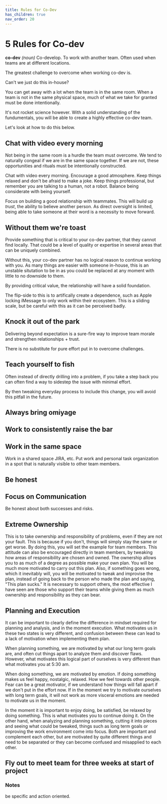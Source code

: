 ```yaml
---
title: Rules for Co-Dev
has_children: true
nav_order: 20
---
```


# 5 Rules for Co-dev

**co-dev**
*(noun)*
Co-develop. To work with another team. Often used when teams are at different locations.

The greatest challenge to overcome when working co-dev is.

Can't we just do this in-house?

You can get away with a lot when the team is in the same room. When a team is not in the same physical space, much of what we take for granted must be done intentionally.

It's not rocket science however. With a solid understanding of the fundumentals, you will be able to create a highly effective co-dev team.

Let's look at how to do this below.

## Chat with video every morning

Not being in the same room is a hurdle the team must overcome. We tend to naturally congeal if we are in the same space together. If we are not, these opportunities and rituals must be intentionally constructed.

Chat with video every morning. Encourage a good atmosphere. Keep things relaxed and don't be afraid to make a joke. Keep things professional, but remember you are talking to a human, not a robot. Balance being considerate with being yourself.

Focus on building a good relationship with teammates. This will build up *trust*, the ability to believe another person. As direct oversight is limited, being able to take someone at their word is a necessity to move forward.

## Without them we're toast

Provide something that is critical to your co-dev partner, that they cannot find locally. That could be a level of quality or expertise in several areas that can be uniquely combined.

Without this, your co-dev partner has no logical reason to continue working with you. As many things are easier with someone in-house, this is an unstable situtation to be in as you could be replaced at any moment with little to no downside to them.

By providing critical value, the relationship will have a solid foundation.

The flip-side to this is to artifically create a dependence, such as Apple locking iMessage to only work within their ecosystem. This is a sliding scale, but be careful with this as it can be perceived badly.

## Knock it out of the park

Delivering beyond expectation is a sure-fire way to improve team morale and strengthen relationships + trust.

There is no substitute for pure effort put in to overcome challenges.

## Teach yourself to fish

Often instead of directly drilling into a problem, if you take a step back you can often find a way to sidestep the issue with minimal effort.

By then tweaking everyday process to include this change, you will avoid this pitfall in the future.

## Always bring omiyage

## Work to consistently raise the bar

## Work in the same space
Work in a shared space
JIRA, etc. Put work and personal task organization in a spot that is naturally visible to other team members.

## Be honest

## Focus on Communication

Be honest about both successes and risks. 

## Extreme Ownership

This is to take ownership and responsibility of problems, even if they are not your fault. This is because if you don't, things will simply stay the same or get worse. By doing this, you will set the example for team members. This attitude can also be encouraged directly in team members, by tweaking how areas of responsibility are chosen and owned.
The ownership allows you to as much of a degree as possible make your own plan. You will be much more motivated to carry out this plan. Also, if something goes wrong, which it inevitably will, you will be motivated to tweak and improvise the plan, instead of going back to the person who made the plan and saying, "This plan sucks."
It is necessary to support others, the most effective I have seen are those who support their teams while giving them as much ownership and responsibility as they can bear.

## Planning and Execution
It can be important to clearly define the difference in mindset required for planning and analysis, and in the moment execution. What motivates us in these two states is very different, and confusion between these can lead to a lack of motivation when implementing them plan.

When planning something, we are motivated by what our long term goals are, and often cut things apart to analyze them and discover flaws. However, what motivates this logical part of ourselves is very different than what motivates you at 5:30 am.

When doing something, we are motivated by emotion. If doing something makes us feel happy, nostalgic, relaxed. How we feel towards other people. Fear can be a great motivator, if we understand how things will fall apart if we don't put in the effort now. If in the moment we try to motivate ourselves with long term goals, it will not work as more visceral emotions are needed to motivate us in the moment. 

In the moment it is important to enjoy doing, be satisfied, be relaxed by doing something. This is what motivates you to continue doing it. On the other hand, when analyzing and planning something, cutting it into pieces and seeing what could be tweaked, things such as long term goals or improving the work environment come into focus. Both are important and complement each other, but are motivated by quite different things and need to be separated or they can become confused and misapplied to each other.

## Fly out to meet team for three weeks at start of project

### Notes

be specific and action oriented.

